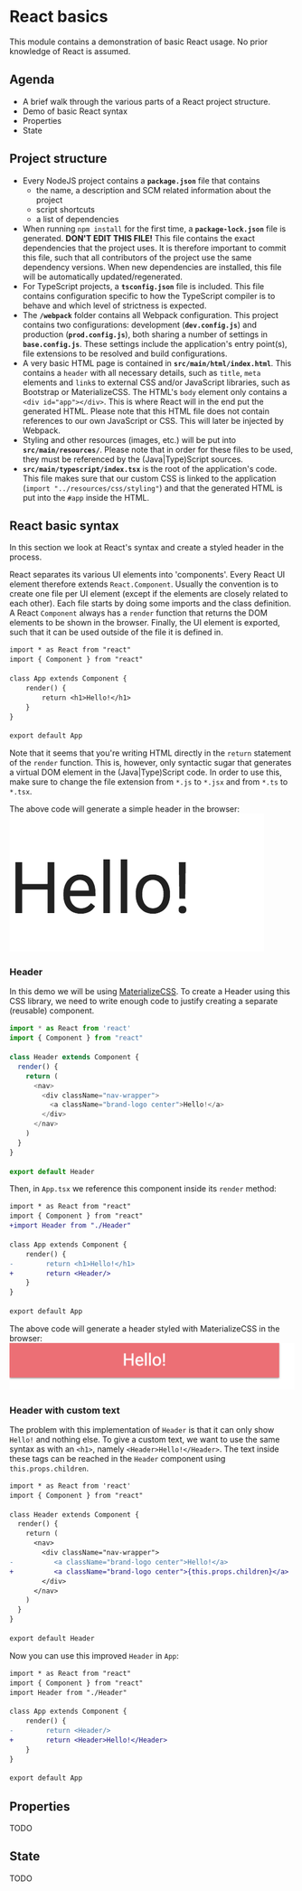 React basics
============

This module contains a demonstration of basic React usage. No prior knowledge of React is assumed.


Agenda
------
* A brief walk through the various parts of a React project structure.
* Demo of basic React syntax
* Properties
* State


Project structure
-----------------
* Every NodeJS project contains a **`package.json`** file that contains
    * the name, a description and SCM related information about the project
    * script shortcuts
    * a list of dependencies
* When running `npm install` for the first time, a **`package-lock.json`** file is generated. **DON'T EDIT THIS FILE!**
  This file contains the exact dependencies that the project uses. It is therefore important to commit this file, such
  that all contributors of the project use the same dependency versions. When new dependencies are installed, this file
  will be automatically updated/regenerated.
* For TypeScript projects, a **`tsconfig.json`** file is included. This file contains configuration specific to how the
  TypeScript compiler is to behave and which level of strictness is expected.
* The **`/webpack`** folder contains all Webpack configuration. This project contains two configurations:
  development (**`dev.config.js`**) and production (**`prod.config.js`**), both sharing a number of settings in
  **`base.config.js`**. These settings include the application's entry point(s), file extensions to be resolved and
  build configurations.
* A very basic HTML page is contained in **`src/main/html/index.html`**. This contains a `header` with all necessary
  details, such as `title`, `meta` elements and `link`s to external CSS and/or JavaScript libraries, such as Bootstrap
  or MaterializeCSS.  The HTML's `body` element only contains a `<div id="app"></div>`. This is where React will in the
  end put the generated HTML. Please note that this HTML file does not contain references to our own JavaScript or CSS.
  This will later be injected by Webpack.
* Styling and other resources (images, etc.) will be put into **`src/main/resources/`**. Please note that in order for
  these files to be used, they must be referenced by the (Java|Type)Script sources.
* **`src/main/typescript/index.tsx`** is the root of the application's code. This file makes sure that our custom CSS is
  linked to the application (`import "../resources/css/styling"`) and that the generated HTML is put into the `#app`
  inside the HTML.


React basic syntax
------------------
In this section we look at React's syntax and create a styled header in the process.

React separates its various UI elements into 'components'. Every React UI element therefore extends `React.Component`.
Usually the convention is to create one file per UI element (except if the elements are closely related to each other).
Each file starts by doing some imports and the class definition. A React `Component` always has a `render` function
that returns the DOM elements to be shown in the browser. Finally, the UI element is exported, such that it can be
used outside of the file it is defined in.

```diff
import * as React from "react"
import { Component } from "react"

class App extends Component {
    render() {
        return <h1>Hello!</h1>
    }
}

export default App
```

Note that it seems that you're writing HTML directly in the `return` statement of the `render` function. This is,
however, only syntactic sugar that generates a virtual DOM element in the (Java|Type)Script code. In order to use this,
make sure to change the file extension from `*.js` to `*.jsx` and from `*.ts` to `*.tsx`.

The above code will generate a simple header in the browser:
![h1](img/h1.png)

### Header
In this demo we will be using [MaterializeCSS](http://materializecss.com/). To create a Header using this CSS library,
we need to write enough code to justify creating a separate (reusable) component.

```typescript
import * as React from 'react'
import { Component } from "react"

class Header extends Component {
  render() {
    return (
      <nav>
        <div className="nav-wrapper">
          <a className="brand-logo center">Hello!</a>
        </div>
      </nav>
    )
  }
}

export default Header
```

Then, in `App.tsx` we reference this component inside its `render` method:

```diff
import * as React from "react"
import { Component } from "react"
+import Header from "./Header"

class App extends Component {
    render() {
-        return <h1>Hello!</h1>
+        return <Header/>
    }
}

export default App
```

The above code will generate a header styled with MaterializeCSS in the browser:
![header](img/header.png)

### Header with custom text
The problem with this implementation of `Header` is that it can only show `Hello!` and nothing else. To give a custom
text, we want to use the same syntax as with an `<h1>`, namely `<Header>Hello!</Header>`. The text inside these tags
can be reached in the `Header` component using `this.props.children`.

```diff
import * as React from 'react'
import { Component } from "react"

class Header extends Component {
  render() {
    return (
      <nav>
        <div className="nav-wrapper">
-          <a className="brand-logo center">Hello!</a>
+          <a className="brand-logo center">{this.props.children}</a>
        </div>
      </nav>
    )
  }
}

export default Header
```

Now you can use this improved `Header` in `App`:

```diff
import * as React from "react"
import { Component } from "react"
import Header from "./Header"

class App extends Component {
    render() {
-        return <Header/>
+        return <Header>Hello!</Header>
    }
}

export default App
```


Properties
----------
TODO


State
-----
TODO
